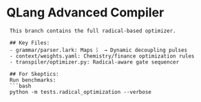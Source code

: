 # QLang Advanced Compiler
     This branch contains the full radical-based optimizer.  

     ## Key Files:  
     - grammar/parser.lark: Maps 氵 → Dynamic decoupling pulses  
     - context/weights.yaml: Chemistry/finance optimization rules  
     - transpiler/optimizer.py: Radical-aware gate sequencer  

     ## For Skeptics:  
     Run benchmarks:  
     ```bash
     python -m tests.radical_optimization --verbose
